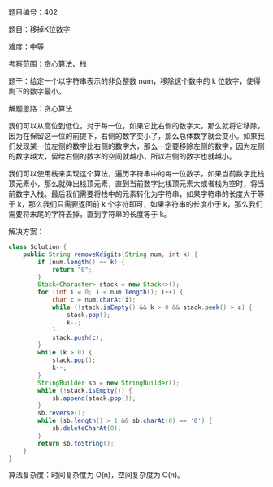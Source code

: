题目编号：402

题目：移掉K位数字

难度：中等

考察范围：贪心算法、栈

题干：给定一个以字符串表示的非负整数 num，移除这个数中的 k 位数字，使得剩下的数字最小。

解题思路：贪心算法

我们可以从高位到低位，对于每一位，如果它比右侧的数字大，那么就将它移除，因为在保留这一位的前提下，右侧的数字变小了，那么总体数字就会变小。如果我们发现某一位左侧的数字比右侧的数字大，那么一定要移除左侧的数字，因为左侧的数字越大，留给右侧的数字的空间就越小，所以右侧的数字也就越小。

我们可以使用栈来实现这个算法，遍历字符串中的每一位数字，如果当前数字比栈顶元素小，那么就弹出栈顶元素，直到当前数字比栈顶元素大或者栈为空时，将当前数字入栈。最后我们需要将栈中的元素转化为字符串，如果字符串的长度大于等于 k，那么我们只需要返回前 k 个字符即可，如果字符串的长度小于 k，那么我们需要将末尾的字符去掉，直到字符串的长度等于 k。

解决方案：

```java
class Solution {
    public String removeKdigits(String num, int k) {
        if (num.length() == k) {
            return "0";
        }
        Stack<Character> stack = new Stack<>();
        for (int i = 0; i < num.length(); i++) {
            char c = num.charAt(i);
            while (!stack.isEmpty() && k > 0 && stack.peek() > c) {
                stack.pop();
                k--;
            }
            stack.push(c);
        }
        while (k > 0) {
            stack.pop();
            k--;
        }
        StringBuilder sb = new StringBuilder();
        while (!stack.isEmpty()) {
            sb.append(stack.pop());
        }
        sb.reverse();
        while (sb.length() > 1 && sb.charAt(0) == '0') {
            sb.deleteCharAt(0);
        }
        return sb.toString();
    }
}
```

算法复杂度：时间复杂度为 O(n)，空间复杂度为 O(n)。